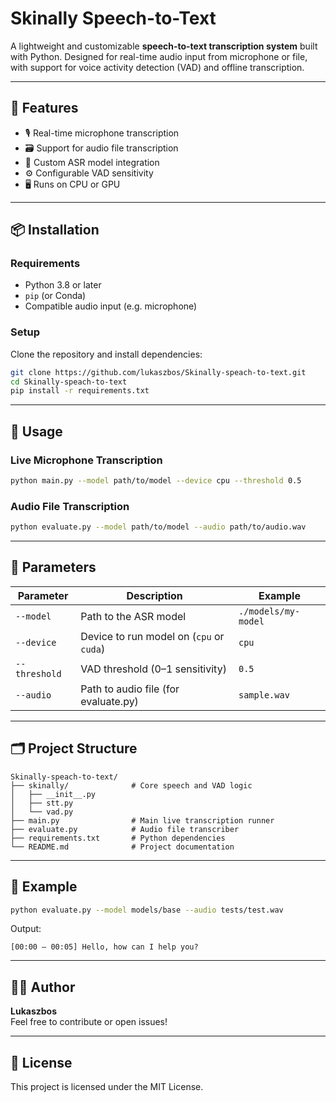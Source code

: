 
# Skinally Speech-to-Text

A lightweight and customizable **speech-to-text transcription system** built with Python. Designed for real-time audio input from microphone or file, with support for voice activity detection (VAD) and offline transcription.

---

## 🔧 Features

- 🎙️ Real-time microphone transcription
- 🗃️ Support for audio file transcription
- 🧠 Custom ASR model integration
- ⚙️ Configurable VAD sensitivity
- 🖥️ Runs on CPU or GPU

---

## 📦 Installation

### Requirements

- Python 3.8 or later
- `pip` (or Conda)
- Compatible audio input (e.g. microphone)

### Setup

Clone the repository and install dependencies:

```bash
git clone https://github.com/lukaszbos/Skinally-speach-to-text.git
cd Skinally-speach-to-text
pip install -r requirements.txt
```

---

## 🚀 Usage

### Live Microphone Transcription

```bash
python main.py --model path/to/model --device cpu --threshold 0.5
```

### Audio File Transcription

```bash
python evaluate.py --model path/to/model --audio path/to/audio.wav
```

---

## 🧰 Parameters

| Parameter     | Description                            | Example       |
|---------------|----------------------------------------|---------------|
| `--model`     | Path to the ASR model                  | `./models/my-model` |
| `--device`    | Device to run model on (`cpu` or `cuda`)| `cpu`         |
| `--threshold` | VAD threshold (0–1 sensitivity)        | `0.5`         |
| `--audio`     | Path to audio file (for evaluate.py)   | `sample.wav`  |

---

## 🗂 Project Structure

```
Skinally-speach-to-text/
├── skinally/              # Core speech and VAD logic
│   ├── __init__.py
│   ├── stt.py
│   └── vad.py
├── main.py                # Main live transcription runner
├── evaluate.py            # Audio file transcriber
├── requirements.txt       # Python dependencies
└── README.md              # Project documentation
```

---

## 🧪 Example

```bash
python evaluate.py --model models/base --audio tests/test.wav
```

Output:

```
[00:00 – 00:05] Hello, how can I help you?
```

---

## 👨‍💻 Author

**Lukaszbos**  
Feel free to contribute or open issues!

---

## 📄 License

This project is licensed under the MIT License.
